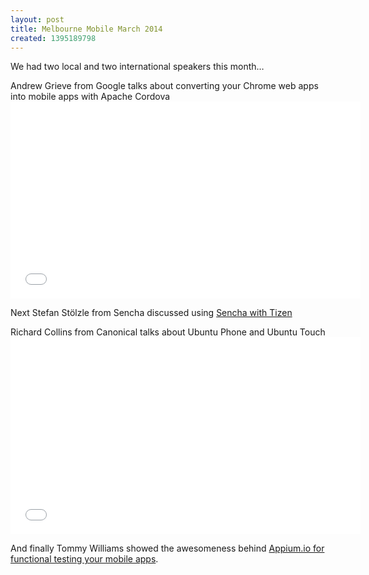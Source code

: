 ```yaml
---
layout: post
title: Melbourne Mobile March 2014
created: 1395189798
---
```

<p>We had two local and two international speakers this month&hellip;</p><p>Andrew Grieve from Google talks about converting your Chrome web apps into mobile apps with Apache Cordova<iframe allowfullscreen="" frameborder="0" height="315" src="//www.youtube.com/embed/MFu8-NlQ1tk" width="560"></iframe></p><p>Next Stefan Stölzle from Sencha discussed using <a href="http://www.sencha.com/blog/building-a-tizen-app-with-sencha-touch/" target="_blank">Sencha with Tizen</a></p><p>Richard Collins from Canonical talks about Ubuntu Phone and Ubuntu Touch<br /><iframe allowfullscreen="" frameborder="0" height="315" src="//www.youtube.com/embed/90xcwK1sbQg" width="560"></iframe></p><p>And finally Tommy Williams showed the awesomeness behind <a href="http://blog.devgeeks.org/post/79964971393/appium-talk-at-melbourne-mobile" target="_blank">Appium.io for functional testing your mobile apps</a>.</p>
